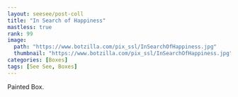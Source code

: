 ```yaml
---
layout: seesee/post-coll
title: "In Search of Happiness"
mastless: true
rank: 99
image:
  path: "https://www.botzilla.com/pix_ssl/InSearchOfHappiness.jpg"
  thumbnail: "https://www.botzilla.com/pix_ssl/InSearchOfHappiness.jpg"
categories: [Boxes]
tags: [See See, Boxes]
---
```


Painted Box.


